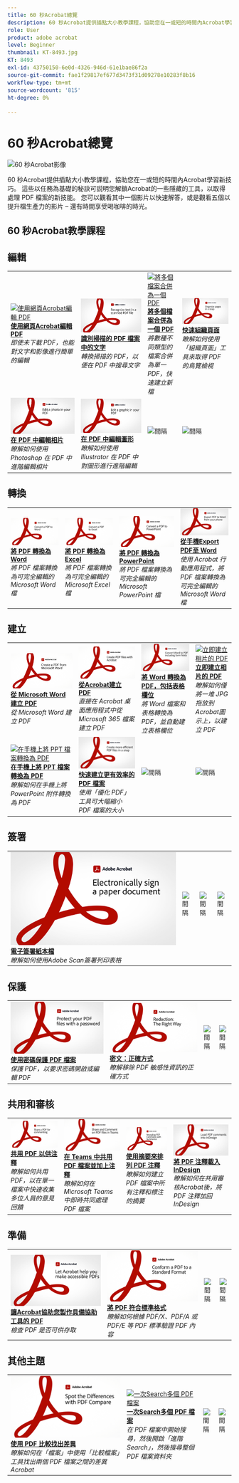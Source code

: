 ```yaml
---
title: 60 秒Acrobat總覽
description: 60 秒Acrobat提供插點大小教學課程，協助您在一或短的時間內Acrobat學習新技巧
role: User
product: adobe acrobat
level: Beginner
thumbnail: KT-8493.jpg
KT: 8493
exl-id: 43750150-6e0d-4326-946d-61e1bae86f2a
source-git-commit: fae1f29817ef677d3473f31d09278e10283f8b16
workflow-type: tm+mt
source-wordcount: '815'
ht-degree: 0%

---
```


# 60 秒Acrobat總覽

![60 秒Acrobat影像](../assets/Hero-60sec.png)

60 秒Acrobat提供插點大小教學課程，協助您在一或短的時間內Acrobat學習新技巧。 這些以任務為基礎的秘訣可説明您解鎖Acrobat的一些隱藏的工具，以取得處理 PDF 檔案的新技能。 您可以觀看其中一個影片以快速解答，或是觀看五個以提升檔生產力的影片 – 還有時間享受喝咖啡的時光。

## 60 秒Acrobat教學課程

## 編輯

<table style="table-layout:fixed">
<tr>
   <td>
    <a href="edit.md">
      <img alt="使用網頁Acrobat編輯 PDF" src="../assets/60sec_Edit_1280.jpg" />
    </a>
    <div>
    <a href="edit.md"><strong>使用網頁Acrobat編輯 PDF</strong></a>
    </div>
    <em>即使未下載 PDF，也能對文字和影像進行簡單的編輯</em>
    <br>
  </td>
  <td>
    <a href="textrecognition.md">
      <img alt="識別掃描的 PDF 檔案中的文字" src="../assets/60sec_Textrecognition_1280.jpg" />
    </a>
    <div>
     <a href="textrecognition.md"><strong>識別掃描的 PDF 檔案中的文字</strong></a>
    </div>
    <em>轉換掃描的 PDF，以便在 PDF 中搜尋文字</em>
    <br>
  </td>
  <td>
    <a href="combine-to-one-pdf.md">
      <img alt="將多個檔案合併為一個 PDF" src="../assets/60sec_Combine_1280.jpg" />
    </a>
    <div>
    <a href="combine-to-one-pdf.md"><strong>將多個檔案合併為一個 PDF</strong></a>
    </div>
    <em>將數種不同類型的檔案合併為單一 PDF，快速建立新檔</em>
    <br>
  </td>
   <td>
    <a href="organize.md">
      <img alt="快速組織頁面" src="../assets/60sec_Organize_1280.jpg" />
    </a>
    <div>
    <a href="organize.md"><strong>快速組織頁面</strong></a>
    </div>
    <em>瞭解如何使用「組織頁面」工具來取得 PDF 的鳥覽檢視</em>
    <br>
  </td>
</tr>
<tr>
  <td>
    <a href="editphoto.md">
      <img alt="在 PDF 中編輯相片" src="../assets/60sec_Editphoto_1280.jpg" />
    </a>
    <div>
    <a href="editphoto.md"><strong>在 PDF 中編輯相片</strong></a>
    </div>
    <em>瞭解如何使用 Photoshop 在 PDF 中進階編輯相片</em>
    <br>
  </td>
  <td>
    <a href="editgraphic.md">
      <img alt="在 PDF 中編輯圖形" src="../assets/60sec_Editgraphic_1280.jpg" />
    </a>
    <div>
    <a href="editgraphic.md"><strong>在 PDF 中編輯圖形</strong></a>
    </div>
    <em>瞭解如何使用 Illustrator 在 PDF 中對圖形進行進階編輯</em>
    <br>
  </td>
  <td>
      <img alt="間隔" src="../assets/Grayspacer.png" />
        <div>
        <br>
  </td>
  <td>
      <img alt="間隔" src="../assets/Grayspacer.png" />
        <div>
        <br>
  </td>
</tr>
</table>

## 轉換

<table style="table-layout:fixed">
<tr>
  <td>
    <a href="convert-pdf-word.md">
      <img alt="將 PDF 轉換為 Word" src="../assets/60sec_convertword.png" />
    </a>
    <div>
    <a href="convert-pdf-word.md"><strong>將 PDF 轉換為 Word</strong></a>
    </div>
    <em>將 PDF 檔案轉換為可完全編輯的 Microsoft Word 檔</em>
    <br>
  </td>
 <td>
    <a href="convert-pdf-excel.md">
      <img alt="將 PDF 轉換為 Excel" src="../assets/60sec_convertexcel.png" />
    </a>
    <div>
    <a href="convert-pdf-excel.md"><strong>將 PDF 轉換為 Excel</strong></a>
    </div>
    <em>將 PDF 檔案轉換為可完全編輯的 Microsoft Excel 檔</em>
    <br>
  </td>
  <td>
    <a href="convert-pdf-powerpoint.md">
      <img alt="將 PDF 轉換為 PowerPoint" src="../assets/60sec_convertppt.png" />
    </a>
    <div>
    <a href="convert-pdf-powerpoint.md"><strong>將 PDF 轉換為 PowerPoint</strong></a>
    </div>
    <em>將 PDF 檔案轉換為可完全編輯的 Microsoft PowerPoint 檔</em>
    <br>
  </td>
  <td>
    <a href="exportwordphone.md">
      <img alt="從手機Export PDF至 Word" src="../assets/60sec_Exportphone_1280.jpg" />
    </a>
    <div>
    <a href="exportwordphone.md"><strong>從手機Export PDF至 Word</strong></a>
    </div>
    <em>使用 Acrobat 行動應用程式，將 PDF 檔案轉換為可完全編輯的 Microsoft Word 檔</em>
    <br>
  </td>
</tr>
</table>

## 建立

<table style="table-layout:fixed">
<tr>
  <td>
    <a href="word-to-pdf.md">
      <img alt="從 Microsoft Word 建立 PDF" src="../assets/60sec_createfromword.png" />
    </a>
    <div>
     <a href="word-to-pdf.md"><strong>從 Microsoft Word 建立 PDF</strong></a>
    </div>
    <em>從 Microsoft Word 建立 PDF</em>
    <br>
  </td>
  <td>
    <a href="create-from-acrobat.md">
      <img alt="從Acrobat建立 PDF" src="../assets/60sec_createfromacrobat.png" />
    </a>
    <div>
     <a href="create-from-acrobat.md"><strong>從Acrobat建立 PDF</strong></a>
    </div>
    <em>直接在 Acrobat 桌面應用程式中從 Microsoft 365 檔案建立 PDF</em>
    <br>
  </td>
  <td>
    <a href="wordform.md">
      <img alt="將 Word 轉換為 PDF，包括表格欄位" src="../assets/60sec_Wordform_1280.jpg" />
    </a>
    <div>
     <a href="wordform.md"><strong>將 Word 轉換為 PDF，包括表格欄位</strong></a>
    </div>
    <em>將 Word 檔案和表格轉換為 PDF，並自動建立表格欄位</em>
    <br>
  </td>
  <td>
      <a href="photo.md">
        <img alt="立即建立相片的 PDF" src="../assets/60sec_Photo_1280.jpg" />
      </a>
      <div>
      <a href="photo.md"><strong>立即建立相片的 PDF</strong></a>
      </div>
      <em>瞭解如何僅將一堆 JPG 拖放到Acrobat圖示上，以建立 PDF</em>
      <br>
  </td>
</tr>
<tr>
  <td>
    <a href="phone.md">
      <img alt="在手機上將 PPT 檔案轉換為 PDF" src="../assets/60sec_Phone_1280.jpg" />
    </a>
    <div>
    <a href="phone.md"><strong>在手機上將 PPT 檔案轉換為 PDF</strong></a>
    </div>
    <em>瞭解如何在手機上將 PowerPoint 附件轉換為 PDF</em>
    <br>
  </td>
  <td>
      <a href="optimize.md">
        <img alt="快速建立更有效率的 PDF 檔案" src="../assets/60sec_Optimize_1280.jpg" />
      </a>
      <div>
      <a href="optimize.md"><strong>快速建立更有效率的 PDF 檔案</strong></a>
      </div>
      <em>使用「優化 PDF」工具可大幅縮小 PDF 檔案的大小</em>
      <br>
  </td>
  <td>
      <img alt="間隔" src="../assets/Grayspacer.png" />
        <div>
        <br>
  </td>
  <td>
      <img alt="間隔" src="../assets/Grayspacer.png" />
        <div>
        <br>
  </td>
</tr>
</table>

## 簽署

<table style="table-layout:fixed">
<tr>
  <td>
    <a href="sign.md">
      <img alt="電子簽署紙本檔" src="../assets/60sec_Sign_1280.jpg" />
    </a>
    <div>
    <a href="sign.md"><strong>電子簽署紙本檔</strong></a>
    </div>
    <em>瞭解如何使用Adobe Scan簽署列印表格</em>
    <br>
  </td>
  <td>
      <img alt="間隔" src="../assets/Whitespacer.png" />
        <div>
        <br>
  </td>
  <td>
      <img alt="間隔" src="../assets/Whitespacer.png" />
        <div>
        <br>
  </td>
  <td>
      <img alt="間隔" src="../assets/Whitespacer.png" />
        <div>
        <br>
  </td>
</tr>
</table>

## 保護

<table style="table-layout:fixed">
<tr>
  <td>
    <a href="protect.md">
      <img alt="使用密碼保護 PDF 檔案" src="../assets/60sec_Protect_1280.jpg" />
    </a>
    <div>
    <a href="protect.md"><strong>使用密碼保護 PDF 檔案</strong></a>
    </div>
    <em>保護 PDF，以要求密碼開啟或編輯 PDF</em>
    <br>
  </td>
  <td>
    <a href="redaction.md">
      <img alt="密文：正確方式" src="../assets/60sec_redaction.png" />
    </a>
    <div>
    <a href="redaction.md"><strong>密文：正確方式</strong></a>
    </div>
    <em>瞭解移除 PDF 敏感性資訊的正確方式</em>
    <br>
  </td>
  <td>
      <img alt="間隔" src="../assets/Whitespacer.png" />
        <div>
        <br>
  </td>
  <td>
      <img alt="間隔" src="../assets/Whitespacer.png" />
        <div>
        <br>
  </td>
</tr>
</table>

## 共用和審核

<table style="table-layout:fixed">
<tr>
  <td>
    <a href="share-comment.md">
      <img alt="共用 PDF 以供注釋" src="../assets/60sec_sharecomment.png" />
    </a>
    <div>
    <a href="share-comment.md"><strong>共用 PDF 以供注釋</strong></a>
    </div>
    <em>瞭解如何共用 PDF，以在單一檔案中快速收集多位人員的意見回饋</em>
    <br>
  </td>
  <td>
    <a href="share-comment-teams.md">
      <img alt="在 Teams 中共用 PDF 檔案並加上注釋" src="../assets/60sec_shareteams.png" />
    </a>
    <div>
    <a href="share-comment-teams.md"><strong>在 Teams 中共用 PDF 檔案並加上注釋</strong></a>
    </div>
    <em>瞭解如何在 Microsoft Teams 中即時共同處理 PDF 檔案</em>
    <br>
  </td>
  <td>
    <a href="summarize-comments.md">
      <img alt="使用摘要來排列 PDF 注釋" src="../assets/60sec_summarize.png" />
    </a>
    <div>
    <a href="summarize-comments.md"><strong>使用摘要來排列 PDF 注釋</strong></a>
    </div>
    <em>瞭解如何建立 PDF 檔案中所有注釋和標注的摘要</em>
    <br>
  </td>
   <td>
    <a href="indesign.md">
      <img alt="將 PDF 注釋載入InDesign" src="../assets/60sec_InDesign_1280.jpg" />
    </a>
    <div>
    <a href="indesign.md"><strong>將 PDF 注釋載入InDesign</strong></a>
    </div>
    <em>瞭解如何在共用審核Acrobat後，將 PDF 注釋加回InDesign</em>
    <br>
  </td>
</tr>
</table>

## 準備

<table style="table-layout:fixed">
<tr>
  <td>
    <a href="accessible.md">
      <img alt="讓Acrobat協助您製作具備協助工具的 PDF" src="../assets/60sec_Accessible_1280.jpg" />
    </a>
    <div>
    <a href="accessible.md"><strong>讓Acrobat協助您製作具備協助工具的 PDF</strong></a>
    </div>
    <em>檢查 PDF 是否可供存取</em>
    <br>
  </td>
 <td>
    <a href="conform.md">
      <img alt="將 PDF 符合標準格式" src="../assets/60sec_standard.png" />
    </a>
    <div>
    <a href="conform.md"><strong>將 PDF 符合標準格式</strong></a>
    </div>
    <em>瞭解如何根據 PDF/X、PDF/A 或 PDF/E 等 PDF 標準驗證 PDF 內容</em>
    <br>
  </td>
  <td>
      <img alt="間隔" src="../assets/Whitespacer.png" />
        <div>
        <br>
  </td>
  <td>
      <img alt="間隔" src="../assets/Whitespacer.png" />
        <div>
        <br>
  </td>
</tr>
</table>

## 其他主題

<table style="table-layout:fixed">
<tr>
  <td>
    <a href="compare.md">
      <img alt="使用 PDF 比較找出差異" src="../assets/60sec_compare.png" />
    </a>
    <div>
     <a href="compare.md"><strong>使用 PDF 比較找出差異</strong></a>
    </div>
    <em>瞭解如何在「檔案」中使用「比較檔案」工具找出兩個 PDF 檔案之間的差異Acrobat</em>
    <br>
  </td>
 <td>
    <a href="search.md">
      <img alt="一次Search多個 PDF 檔案" src="../assets/60sec_Search_1280.jpg" />
    </a>
    <div>
     <a href="search.md"><strong>一次Search多個 PDF 檔案</strong></a>
    </div>
    <em>在 PDF 檔案中開始搜尋，然後開啟「進階Search」，然後搜尋整個 PDF 檔案資料夾</em>
    <br>
  </td>
  <td>
      <img alt="間隔" src="../assets/Whitespacer.png" />
        <div>
        <br>
  </td>
  <td>
      <img alt="間隔" src="../assets/Whitespacer.png" />
        <div>
        <br>
  </td>
</tr>
</table>